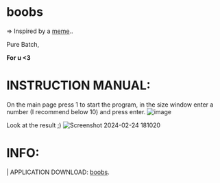 # boobs
=> Inspired by a <a href="https://www.instagram.com/reel/C3iJIGAtlDC">meme</a>..


Pure Batch,

**For u <3**

# INSTRUCTION MANUAL:

On the main page press 1 to start the program, in the size window enter a number (I recommend below 10) and press enter.
![image](https://github.com/RossoDev/boobs/assets/44946921/17d00e77-90be-4d72-9495-67b0d4201bd3)

Look at the result ;)
![Screenshot 2024-02-24 181020](https://github.com/RossoDev/boobs/assets/44946921/e72b7345-14a7-4afd-81a8-eea1cb80bc7e)

# INFO:

| APPLICATION DOWNLOAD: <a href="https://github.com/RossoDev/boobs/archive/refs/heads/main.zip">boobs</a>.
